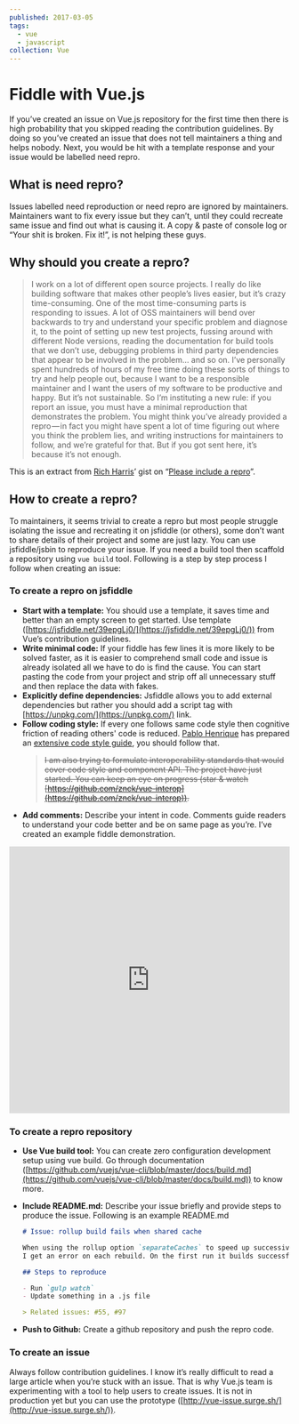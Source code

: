```yaml
---
published: 2017-03-05
tags:
  - vue
  - javascript
collection: Vue
---
```


# Fiddle with Vue.js

If you’ve created an issue on Vue.js repository for the first time then there is high probability that you skipped reading the contribution guidelines. By doing so you’ve created an issue that does not tell maintainers a thing and helps nobody.
Next, you would be hit with a template response and your issue would be labelled need repro.

## What is need repro?

Issues labelled need reproduction or need repro are ignored by maintainers. Maintainers want to fix every issue but they can’t, until they could recreate same issue and find out what is causing it. A copy & paste of console log or “Your shit is broken. Fix it!”, is not helping these guys.

## Why should you create a repro?

> I work on a lot of different open source projects. I really do like building software that makes other people’s lives easier, but it’s crazy time-consuming. One of the most time-consuming parts is responding to issues. A lot of OSS maintainers will bend over backwards to try and understand your specific problem and diagnose it, to the point of setting up new test projects, fussing around with different Node versions, reading the documentation for build tools that we don’t use, debugging problems in third party dependencies that appear to be involved in the problem… and so on. I’ve personally spent hundreds of hours of my free time doing these sorts of things to try and help people out, because I want to be a responsible maintainer and I want the users of my software to be productive and happy.
> But it’s not sustainable.
> So I’m instituting a new rule: if you report an issue, you must have a minimal reproduction that demonstrates the problem. You might think you’ve already provided a repro — in fact you might have spent a lot of time figuring out where you think the problem lies, and writing instructions for maintainers to follow, and we’re grateful for that. But if you got sent here, it’s because it’s not enough.

This is an extract from [Rich Harris](https://github.com/Rich-Harris)’ gist on “[Please include a repro](https://gist.github.com/Rich-Harris/88c5fc2ac6dc941b22e7996af05d70ff)”.

## How to create a repro?

To maintainers, it seems trivial to create a repro but most people struggle isolating the issue and recreating it on jsfiddle (or others), some don’t want to share details of their project and some are just lazy.
You can use jsfiddle/jsbin to reproduce your issue. If you need a build tool then scaffold a repository using `vue build` tool. Following is a step by step process I follow when creating an issue:

### To create a repro on jsfiddle

- **Start with a template:** You should use a template, it saves time and better than an empty screen to get started. Use template ([https://jsfiddle.net/39epgLj0/](https://jsfiddle.net/39epgLj0/)) from Vue’s contribution guidelines.
- **Write minimal code:** If your fiddle has few lines it is more likely to be solved faster, as it is easier to comprehend small code and issue is already isolated all we have to do is find the cause. You can start pasting the code from your project and strip off all unnecessary stuff and then replace the data with fakes.
- **Explicitly define dependencies:** Jsfiddle allows you to add external dependencies but rather you should add a script tag with [https://unpkg.com/](https://unpkg.com/) link.
- **Follow coding style:** If every one follows same code style then cognitive friction of reading others' code is reduced. [Pablo Henrique](https://github.com/pablohpsilva) has prepared an [extensive code style guide](https://pablohpsilva.github.io/vuejs-component-style-guide/), you should follow that.
  > ~~I am also trying to formulate interoperability standards that would cover code style and component API. The project have just started. You can keep an eye on progress (star & watch [https://github.com/znck/vue-interop](https://github.com/znck/vue-interop)).~~
- **Add comments:** Describe your intent in code. Comments guide readers to understand your code better and be on same page as you’re.
  I’ve created an example fiddle demonstration.


<iframe width="100%" height="480" src="https://jsfiddle.net/znck/hm2sfh4r/embedded/js,html,css,result/dark/" allowfullscreen="allowfullscreen"  frameborder="0"></iframe>


### To create a repro repository

- **Use Vue build tool:** You can create zero configuration development setup using vue build. Go through documentation ([https://github.com/vuejs/vue-cli/blob/master/docs/build.md](https://github.com/vuejs/vue-cli/blob/master/docs/build.md)) to know more.
- **Include README.md:** Describe your issue briefly and provide steps to produce the issue. Following is an example README.md

  ```markdown
  # Issue: rollup build fails when shared cache

  When using the rollup option `separateCaches` to speed up successive builds for `gulp.watch`,
  I get an error on each rebuild. On the first run it builds successfully because `separateCaches` is `undefined`.

  ## Steps to reproduce

  - Run `gulp watch`
  - Update something in a .js file

  > Related issues: #55, #97
  ```

- **Push to Github:** Create a github repository and push the repro code.

### To create an issue

Always follow contribution guidelines. I know it’s really difficult to read a large article when you’re stuck with an issue. That is why Vue.js team is experimenting with a tool to help users to create issues. It is not in production yet but you can use the prototype ([http://vue-issue.surge.sh/](http://vue-issue.surge.sh/)).
